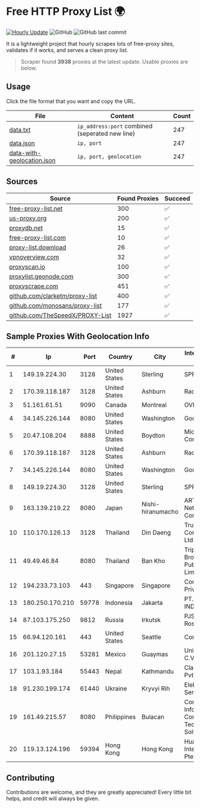 
# Free HTTP Proxy List 🌍

[![Hourly Update](https://github.com/mertguvencli/http-proxy-list/actions/workflows/main.yml/badge.svg?branch=main)](https://github.com/mertguvencli/http-proxy-list/actions/workflows/main.yml)
![GitHub](https://img.shields.io/github/license/mertguvencli/http-proxy-list)
![GitHub last commit](https://img.shields.io/github/last-commit/mertguvencli/http-proxy-list)

It is a lightweight project that hourly scrapes lots of free-proxy sites, validates if it works, and serves a clean proxy list.


> Scraper found **3938** proxies at the latest update. Usable proxies are below.

## Usage

Click the file format that you want and copy the URL.


|File|Content|Count|
|----|-------|-----|
|[data.txt](https://raw.githubusercontent.com/mertguvencli/http-proxy-list/main/proxy-list/data.txt)|`ip_address:port` combined (seperated new line)|247|
|[data.json](https://raw.githubusercontent.com/mertguvencli/http-proxy-list/main/proxy-list/data.json)|`ip, port`|247|
|[data-with-geolocation.json](https://raw.githubusercontent.com/mertguvencli/http-proxy-list/main/proxy-list/data-with-geolocation.json)|`ip, port, geolocation`|247|

## Sources

|Source|Found Proxies|Succeed|
|------|-------------|-------|
|[free-proxy-list.net](https://free-proxy-list.net)|300|✅|
|[us-proxy.org](https://www.us-proxy.org)|200|✅|
|[proxydb.net](http://proxydb.net)|15|✅|
|[free-proxy-list.com](https://free-proxy-list.com/?page=&port=&type%5B%5D=http&type%5B%5D=https&up_time=0&search=Search)|10|✅|
|[proxy-list.download](https://www.proxy-list.download/HTTP)|26|✅|
|[vpnoverview.com](https://vpnoverview.com/privacy/anonymous-browsing/free-proxy-servers)|32|✅|
|[proxyscan.io](https://www.proxyscan.io)|100|✅|
|[proxylist.geonode.com](https://proxylist.geonode.com/api/proxy-list?limit=300&page=1&sort_by=lastChecked&sort_type=desc&protocols=http,https)|300|✅|
|[proxyscrape.com](https://api.proxyscrape.com/v2/?request=displayproxies&protocol=http&timeout=10000&country=all&ssl=all&anonymity=all)|451|✅|
|[github.com/clarketm/proxy-list](https://raw.githubusercontent.com/clarketm/proxy-list/master/proxy-list-raw.txt)|400|✅|
|[github.com/monosans/proxy-list](https://raw.githubusercontent.com/monosans/proxy-list/main/proxies/http.txt)|177|✅|
|[github.com/TheSpeedX/PROXY-List](https://raw.githubusercontent.com/TheSpeedX/PROXY-List/master/http.txt)|1927|✅|


## Sample Proxies With Geolocation Info

|#|Ip|Port|Country|City|Internet Service Provider|
|-|--|----|-------|----|-------------------------|
|1|149.19.224.30|3128|United States|Sterling|SPRINT|
|2|170.39.118.187|3128|United States|Ashburn|Rackdog, LLC|
|3|51.161.61.51|9090|Canada|Montreal|OVH Hosting|
|4|34.145.226.144|8080|United States|Washington|Google LLC|
|5|20.47.108.204|8888|United States|Boydton|Microsoft Corporation|
|6|170.39.118.187|3128|United States|Ashburn|Rackdog, LLC|
|7|34.145.226.144|8080|United States|Washington|Google LLC|
|8|149.19.224.30|3128|United States|Sterling|SPRINT|
|9|163.139.219.22|8080|Japan|Nishi-hiranumacho|ARTERIA Networks Corporation|
|10|110.170.126.13|3128|Thailand|Din Daeng|True Internet Corporation CO. Ltd.|
|11|49.49.46.84|8080|Thailand|Ban Kho|Triple T Broadband Public Company Limited|
|12|194.233.73.103|443|Singapore|Singapore|Contabo Asia Private Limited|
|13|180.250.170.210|59778|Indonesia|Jakarta|PT. TELKOM INDONESIA|
|14|87.103.175.250|9812|Russia|Irkutsk|PJSC Rostelecom|
|15|66.94.120.161|443|United States|Seattle|Contabo Inc.|
|16|201.120.27.15|53281|Mexico|Guaymas|Uninet S.A. de C.V|
|17|103.1.93.184|55443|Nepal|Kathmandu|Classic Tech Pvt. Ltd|
|18|91.230.199.174|61440|Ukraine|Kryvyi Rih|Elektron-Service LLC|
|19|161.49.215.57|8080|Philippines|Bulacan|Converge Information and Communications Technology Solutions|
|20|119.13.124.196|59394|Hong Kong|Hong Kong|Huawei International Pte. LTD|



## Contributing

Contributions are welcome, and they are greatly appreciated! Every
little bit helps, and credit will always be given.

